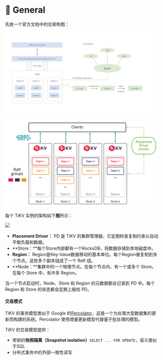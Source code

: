 # 🥳 General

先放一个官方文档中的总架构图：

![基于 RocksDB 的分布式 KV 数据库架构](../../.gitbook/assets/image.png)

![整体架构](<../../.gitbook/assets/image (1).png>)

每个 TiKV 实例的架构如下**图**所示：

![](https://tikv.org/img/tikv-instance.png)

* **Placement Driver：** PD 是 TiKV 的集群管理器，它定期检查复制约束以自动平衡负载和数据。
* **Store：**每个Store内部都有一个RocksDB，将数据存储到本地磁盘中。
* **Region：** Region是Key-Value数据移动的基本单位。每个Region被复制到多个节点。这些多个副本组成了一个 Raft 组。
* **Node：**集群中的一个物理节点。在每个节点内，有一个或多个 Store。在每个 Store 中，有许多 Region。

当一个节点启动时，Node、Store 和 Region 的元数据都会记录到 PD 中。每个 Region 和 Store 的状态都会定期上报给 PD。

#### 交易模式

TiKV 的事务模型类似于 Google 的[Percolator](https://ai.google/research/pubs/pub36726)，这是一个为处理大型数据集的更新而构建的系统。Percolator 使用增量更新模型代替基于批处理的模型。

TiKV 的交易模型提供：

* 带锁的**快照隔离（Snapshot isolation）**`SELECT ... FOR UPDATE`，语义类似于SQL
* 分布式事务中的外部一致性读写
